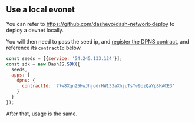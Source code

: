 ## Use a local evonet

You can refer to https://github.com/dashevo/dash-network-deploy to deploy a devnet locally.   

You will then need to pass the seed ip, and [register the DPNS contract](https://github.com/dashevo/dpns-contract), and reference its `contractId` below.

```js
const seeds = [{service: '54.245.133.124'}];
const sdk = new DashJS.SDK({
  seeds,
  apps: {
    dpns: {
      contractId: '77w8Xqn25HwJhjodrHW133aXhjuTsTv9ozQaYpSHACE3'
    }
  }
});
```

After that, usage is the same.
